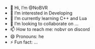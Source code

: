 - 👋 Hi, I’m @NoBVR
- 👀 I’m interested in Developing
- 🌱 I’m currently learning C++ and Lua
- 💞️ I’m looking to collaborate on ...
- 📫 How to reach me: nobvr on discord
- 😄 Pronouns: he
- ⚡ Fun fact: ...

<!---
NoBVR/NoBVR is a ✨ special ✨ repository because its `README.md` (this file) appears on your GitHub profile.
You can click the Preview link to take a look at your changes.
--->
